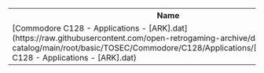 <table>
<tr><th>Name</th><th>Size</th></tr>
<tr><td>
[Commodore C128 - Applications - [ARK].dat](https://raw.githubusercontent.com/open-retrogaming-archive/dat-catalog/main/root/basic/TOSEC/Commodore/C128/Applications/[ARK]/Commodore C128 - Applications - [ARK].dat)
</td><td>1163</td></tr>
</table>
